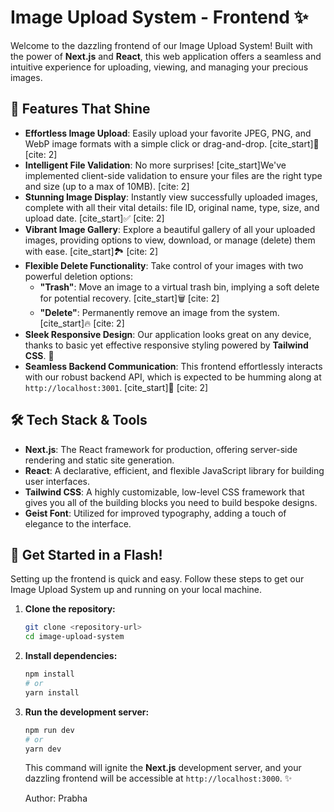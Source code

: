 
# Image Upload System - Frontend ✨

Welcome to the dazzling frontend of our Image Upload System\! Built with the power of **Next.js** and **React**, this web application offers a seamless and intuitive experience for uploading, viewing, and managing your precious images.

## 🌟 Features That Shine

  * **Effortless Image Upload**: Easily upload your favorite JPEG, PNG, and WebP image formats with a simple click or drag-and-drop. [cite\_start]📸 [cite: 2]
  * **Intelligent File Validation**: No more surprises\! [cite\_start]We've implemented client-side validation to ensure your files are the right type and size (up to a max of 10MB). [cite: 2]
  * **Stunning Image Display**: Instantly view successfully uploaded images, complete with all their vital details: file ID, original name, type, size, and upload date. [cite\_start]✅ [cite: 2]
  * **Vibrant Image Gallery**: Explore a beautiful gallery of all your uploaded images, providing options to view, download, or manage (delete) them with ease. [cite\_start]🏞️ [cite: 2]
  * **Flexible Delete Functionality**: Take control of your images with two powerful deletion options:
      * **"Trash"**: Move an image to a virtual trash bin, implying a soft delete for potential recovery. [cite\_start]🗑️ [cite: 2]
      * **"Delete"**: Permanently remove an image from the system. [cite\_start]🔥 [cite: 2]
  * **Sleek Responsive Design**: Our application looks great on any device, thanks to basic yet effective responsive styling powered by **Tailwind CSS**. 📱
  * **Seamless Backend Communication**: This frontend effortlessly interacts with our robust backend API, which is expected to be humming along at `http://localhost:3001`. [cite\_start]🔗 [cite: 2]

## 🛠️ Tech Stack & Tools

  * **Next.js**: The React framework for production, offering server-side rendering and static site generation.
  * **React**: A declarative, efficient, and flexible JavaScript library for building user interfaces.
  * **Tailwind CSS**: A highly customizable, low-level CSS framework that gives you all of the building blocks you need to build bespoke designs.
  * **Geist Font**: Utilized for improved typography, adding a touch of elegance to the interface.

## 🚀 Get Started in a Flash\!

Setting up the frontend is quick and easy. Follow these steps to get our Image Upload System up and running on your local machine.

1.  **Clone the repository:**

    ```bash
    git clone <repository-url>
    cd image-upload-system
    ```

2.  **Install dependencies:**

    ```bash
    npm install
    # or
    yarn install
    ```

3.  **Run the development server:**

    ```bash
    npm run dev
    # or
    yarn dev
    ```

    This command will ignite the **Next.js** development server, and your dazzling frontend will be accessible at `http://localhost:3000`. ✨

    Author: Prabha
